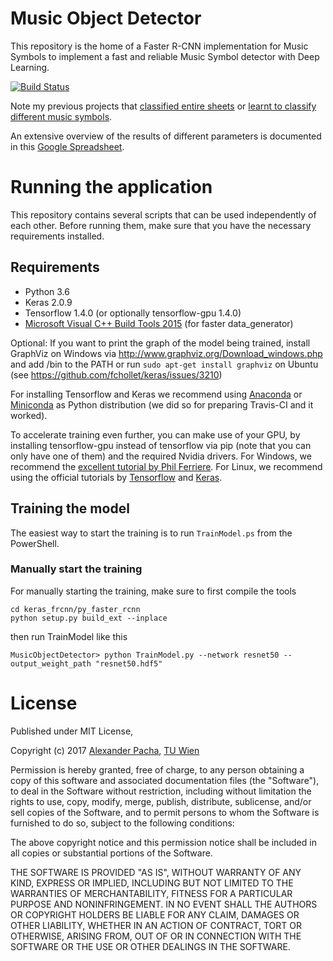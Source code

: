 # Music Object Detector

This repository is the home of a Faster R-CNN implementation for Music Symbols to implement a fast and reliable Music Symbol detector with Deep Learning.

[![Build Status](https://travis-ci.org/apacha/MusicObjectDetector.svg?branch=master)](https://travis-ci.org/apacha/MusicObjectDetector)

Note my previous projects that [classified entire sheets](https://github.com/apacha/MusicScoreClassifier) or [learnt to classify different music symbols](https://github.com/apacha/MusicSymbolClassifier).

An extensive overview of the results of different parameters is documented in this [Google Spreadsheet](https://docs.google.com/spreadsheets/d/1MT4CH9yJD_vM9nT8JgnfmzwAVIuRoQYEyv-5FHMjYVo/edit?usp=sharing).

# Running the application
This repository contains several scripts that can be used independently of each other. 
Before running them, make sure that you have the necessary requirements installed. 

## Requirements

- Python 3.6
- Keras 2.0.9
- Tensorflow 1.4.0 (or optionally tensorflow-gpu 1.4.0)
- [Microsoft Visual C++ Build Tools 2015](http://landinghub.visualstudio.com/visual-cpp-build-tools) (for faster data_generator)

Optional: If you want to print the graph of the model being trained, install GraphViz on Windows via http://www.graphviz.org/Download_windows.php and add /bin to the PATH or run `sudo apt-get install graphviz` on Ubuntu (see https://github.com/fchollet/keras/issues/3210)

For installing Tensorflow and Keras we recommend using [Anaconda](https://www.continuum.io/downloads) or 
[Miniconda](https://conda.io/miniconda.html) as Python distribution (we did so for preparing Travis-CI and it worked).

To accelerate training even further, you can make use of your GPU, by installing tensorflow-gpu instead of tensorflow
via pip (note that you can only have one of them) and the required Nvidia drivers. For Windows, we recommend the
[excellent tutorial by Phil Ferriere](https://github.com/philferriere/dlwin). For Linux, we recommend using the
 official tutorials by [Tensorflow](https://www.tensorflow.org/install/) and [Keras](https://keras.io/#installation).

## Training the model

The easiest way to start the training is to run `TrainModel.ps` from the PowerShell.

### Manually start the training
For manually starting the training, make sure to first compile the tools 

    cd keras_frcnn/py_faster_rcnn
    python setup.py build_ext --inplace
    
then run TrainModel like this

    MusicObjectDetector> python TrainModel.py --network resnet50 --output_weight_path "resnet50.hdf5"
    

# License

Published under MIT License,

Copyright (c) 2017 [Alexander Pacha](http://alexanderpacha.com), [TU Wien](https://www.ims.tuwien.ac.at/people/alexander-pacha)

Permission is hereby granted, free of charge, to any person obtaining a copy
of this software and associated documentation files (the "Software"), to deal
in the Software without restriction, including without limitation the rights
to use, copy, modify, merge, publish, distribute, sublicense, and/or sell
copies of the Software, and to permit persons to whom the Software is
furnished to do so, subject to the following conditions:

The above copyright notice and this permission notice shall be included in all
copies or substantial portions of the Software.

THE SOFTWARE IS PROVIDED "AS IS", WITHOUT WARRANTY OF ANY KIND, EXPRESS OR
IMPLIED, INCLUDING BUT NOT LIMITED TO THE WARRANTIES OF MERCHANTABILITY,
FITNESS FOR A PARTICULAR PURPOSE AND NONINFRINGEMENT. IN NO EVENT SHALL THE
AUTHORS OR COPYRIGHT HOLDERS BE LIABLE FOR ANY CLAIM, DAMAGES OR OTHER
LIABILITY, WHETHER IN AN ACTION OF CONTRACT, TORT OR OTHERWISE, ARISING FROM,
OUT OF OR IN CONNECTION WITH THE SOFTWARE OR THE USE OR OTHER DEALINGS IN THE
SOFTWARE.
